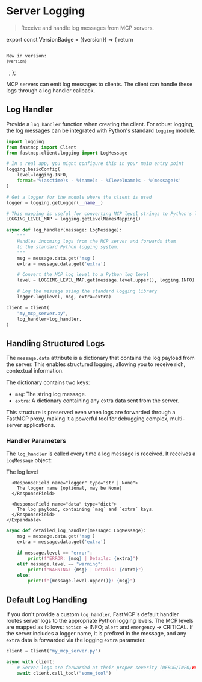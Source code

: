 # Server Logging

> Receive and handle log messages from MCP servers.

export const VersionBadge = ({version}) => {
  return <code className="version-badge-container">
            <p className="version-badge">
                <span className="version-badge-label">New in version:</span>
                <code className="version-badge-version">{version}</code>
            </p>
        </code>;
};

<VersionBadge version="2.0.0" />

MCP servers can emit log messages to clients. The client can handle these logs through a log handler callback.

## Log Handler

Provide a `log_handler` function when creating the client. For robust logging, the log messages can be integrated with Python's standard `logging` module.

```python
import logging
from fastmcp import Client
from fastmcp.client.logging import LogMessage

# In a real app, you might configure this in your main entry point
logging.basicConfig(
    level=logging.INFO,
    format='%(asctime)s - %(name)s - %(levelname)s - %(message)s'
)

# Get a logger for the module where the client is used
logger = logging.getLogger(__name__)

# This mapping is useful for converting MCP level strings to Python's levels
LOGGING_LEVEL_MAP = logging.getLevelNamesMapping()

async def log_handler(message: LogMessage):
    """
    Handles incoming logs from the MCP server and forwards them
    to the standard Python logging system.
    """
    msg = message.data.get('msg')
    extra = message.data.get('extra')

    # Convert the MCP log level to a Python log level
    level = LOGGING_LEVEL_MAP.get(message.level.upper(), logging.INFO)

    # Log the message using the standard logging library
    logger.log(level, msg, extra=extra)

client = Client(
    "my_mcp_server.py",
    log_handler=log_handler,
)
```

## Handling Structured Logs

The `message.data` attribute is a dictionary that contains the log payload from the server. This enables structured logging, allowing you to receive rich, contextual information.

The dictionary contains two keys:

* `msg`: The string log message.
* `extra`: A dictionary containing any extra data sent from the server.

This structure is preserved even when logs are forwarded through a FastMCP proxy, making it a powerful tool for debugging complex, multi-server applications.

### Handler Parameters

The `log_handler` is called every time a log message is received. It receives a `LogMessage` object:

<Card icon="code" title="Log Handler Parameters">
  <ResponseField name="LogMessage" type="Log Message Object">
    <Expandable title="attributes">
      <ResponseField name="level" type="Literal[&#x22;debug&#x22;, &#x22;info&#x22;, &#x22;notice&#x22;, &#x22;warning&#x22;, &#x22;error&#x22;, &#x22;critical&#x22;, &#x22;alert&#x22;, &#x22;emergency&#x22;]">
        The log level
      </ResponseField>

      <ResponseField name="logger" type="str | None">
        The logger name (optional, may be None)
      </ResponseField>

      <ResponseField name="data" type="dict">
        The log payload, containing `msg` and `extra` keys.
      </ResponseField>
    </Expandable>
  </ResponseField>
</Card>

```python
async def detailed_log_handler(message: LogMessage):
    msg = message.data.get('msg')
    extra = message.data.get('extra')

    if message.level == "error":
        print(f"ERROR: {msg} | Details: {extra}")
    elif message.level == "warning":
        print(f"WARNING: {msg} | Details: {extra}")
    else:
        print(f"{message.level.upper()}: {msg}")
```

## Default Log Handling

If you don't provide a custom `log_handler`, FastMCP's default handler routes server logs to the appropriate Python logging levels. The MCP levels are mapped as follows: `notice` → INFO; `alert` and `emergency` → CRITICAL. If the server includes a logger name, it is prefixed in the message, and any `extra` data is forwarded via the logging `extra` parameter.

```python
client = Client("my_mcp_server.py")

async with client:
    # Server logs are forwarded at their proper severity (DEBUG/INFO/WARNING/ERROR/CRITICAL)
    await client.call_tool("some_tool")
```